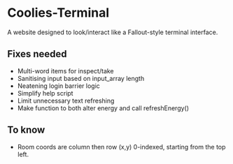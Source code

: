 # Coolies-Terminal
A website designed to look/interact like a Fallout-style terminal interface.

## Fixes needed
- Multi-word items for inspect/take
- Sanitising input based on input_array length
- Neatening login barrier logic
- Simplify help script
- Limit unnecessary text refreshing
- Make function to both alter energy and call refreshEnergy()

## To know
- Room coords are column then row (x,y) 0-indexed, starting from the top left.

